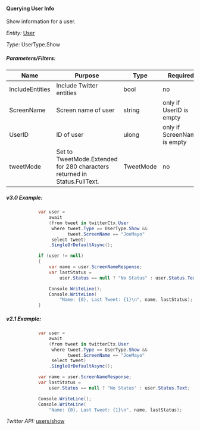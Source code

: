 #### Querying User Info

Show information for a user.

*Entity:* [User](../LINQ-to-Twitter-Entities/User-Entity.md)

*Type:* UserType.Show

##### Parameters/Filters:

| Name | Purpose | Type | Required |
|------|---------|------|----------|
| IncludeEntities | Include Twitter entities | bool | no |
| ScreenName | Screen name of user | string | only if UserID is empty |
| UserID | ID of user | ulong | only if ScreenName is empty |
| tweetMode | Set to TweetMode.Extended for 280 characters returned in Status.FullText. | TweetMode | no |

##### v3.0 Example:

```c#
            var user =
                await
                (from tweet in twitterCtx.User
                 where tweet.Type == UserType.Show &&
                       tweet.ScreenName == "JoeMayo"
                 select tweet)
                .SingleOrDefaultAsync();

            if (user != null)
            {
                var name = user.ScreenNameResponse;
                var lastStatus =
                    user.Status == null ? "No Status" : user.Status.Text;

                Console.WriteLine();
                Console.WriteLine(
                    "Name: {0}, Last Tweet: {1}\n", name, lastStatus); 
            }
```

##### v2.1 Example:

```c#
            var user =
                await
                (from tweet in twitterCtx.User
                 where tweet.Type == UserType.Show &&
                       tweet.ScreenName == "JoeMayo"
                 select tweet)
                .SingleOrDefaultAsync();

            var name = user.ScreenNameResponse;
            var lastStatus = 
                user.Status == null ? "No Status" : user.Status.Text;

            Console.WriteLine();
            Console.WriteLine(
                "Name: {0}, Last Tweet: {1}\n", name, lastStatus);
```

*Twitter API:* [users/show](https://developer.twitter.com/en/docs/accounts-and-users/follow-search-get-users/api-reference/get-users-show)